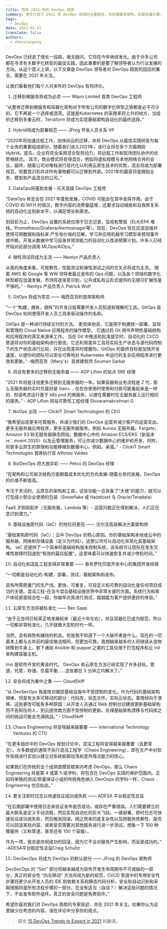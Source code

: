 ```yaml
---
title: 预测 2021 年的 DevOps 趋势
summary: 本文介绍了 2021 年 DevOps 领域的主要趋势，包括微服务架构、无服务器计算、Kubernetes 的普及以及 DevSecOps 的兴起。
tags:
  - DevOps
date: 2021-01-21
translate: false
authors:
  - shenxianpeng
---
```


DevOps 已经走了很长一段路，毫无疑问，它将在今年继续发光。由于许多公司都在寻求有关数字化转型的最佳实践，因此重要的是要了解领导者认为行业发展的方向。从这个意义上讲，以下文章是 DevOps 领导者对 DevOps 趋势的回应的集合，需要在 2021 年关注。

让我们看看他们每个人对来年的 DevOps 有何评价。


1. 迁移到微服务将成为必须 —— Wipro Limited 首席 DevOps 工程师

“从整体迁移到微服务和容器化架构对于所有公司的数字化转型之旅都是必不可少的，它不再是一个选择或选项。这就是Kubernetes 的采用率将上升的地方，当组织迁移到多重云时，Terraform 将成为实现基础架构自动化的最终选择。”

2. Hybrid将成为部署规范 —— JFrog 开发人员关系 VP

“2020年将加速远程工作，加快向云的迁移，并将 DevOps 从最佳实践转变为每个业务的重要组成部分。随着我们进入2021年，该行业将在多个方面拥抱Hybrid。首先，企业将完全采用混合型劳动力，将远程工作和现场团队协作的优势相结合。 其次，商业模式将变得混合，例如将虚拟规模与本地网络合并的会议。最终，随着公司对堆栈进行现代化以利用云原生技术的优势，混合将成为部署规范，但要意识到并非所有事物都可以迁移到外部。2021年的赢家将是拥抱业务，模型和产品混合的公司。”

3. DataOps将蓬勃发展 - 乐天高级 DevOps 工程师

“DataOps 肯定会在 2021 年蓬勃发展，COVID 可能会在其中发挥作用。由于 COVID 和 WFH 的情况，数字内容的消费量猛增，这要求自动缩放和自我修复系统的自动化达到新水平，以满足增长和需求。

到目前为止，DevOps 设置的系统仅用于日志记录，监视和警报（ELK/EFK 堆栈，Prometheus/Grafana/Alertmanager等）。现在，DevOps 现在应该加强并使用可用数据和指标来 产生有价值的见解，学习并应用机器学习模型来预测事件或中断，开发从数据中学习自身并预测能力的自动化以改进预算计划。许多人已经开始对此部分调用 MLOps/AIOps。”

4. 弹性测试将成为主流 —— Neotys 产品负责人

从我的角度来看，可观察性，性能测试和弹性测试之间的交叉点将成为主流。 随着 AWS 和 Google 等 WW 领导者最近发布的 Ops 问题，以及各个领域的数字化转型都在加速发展，市场将逐渐意识到，公共或私有云形式提供的无限可扩展性是不够的。” - Neotys 产品负责人 Patrick Wolf

5. GitOps 将成为常态 —— 梅西百货的首席架构师

“一个“构建，拥有，拥有”的开发过程需要开发人员知道和理解的工具。GitOps 是 DevOps 如何使用开发人员工具来驱动操作的名称。

GitOps 是一种进行持续交付的方法。 更具体地说，它是用于构建统一部署，监视和管理的 Cloud Native 应用程序的操作模型。 它通过将 Git 用作声明性基础结构和应用程序的真实来源来工作。 当在 Git 中推送和批准提交时，自动化的 CI/CD 管道将对你的基础架构进行更改。它还利用差异工具将实际生产状态与源代码控制下的生产状态进行比较，并在出现差异时提醒你。GitOps 的最终目标是加快开发速度，以便你的团队可以安全可靠地对 Kubernetes 中运行的复杂应用程序进行更改和更新。” -梅西百货（Macy's）首席建筑师 Soumen Sarkar

6. 将会有更多的迁移到无服务器 —— ADP Lifion 的站点 SRE 经理

“2021 年将是注视更多迁移到无服务器的一年。如果容器和业务流程是 Z 代.. 那么无服务器的实时负载将是 Gen+ .. 仅在你使用时使用和付款可能看起来是一样的.. 但请考虑运行基于 k8s pod 的微服务，以便在需要时在无服务器上运行相同的服务。” - ADP Lifion 网站可靠性工程经理 Shivaramakrishnan G

7. NoOps 出现 —— ClickIT Smart Technologies 的 CEO

“我希望出现更多托管服务，并减少我们的 DevOps 运营并减少客户的运营支出。更多无服务器应用程序，更多无服务器服务，例如 Aurora 无服务器，Fargate，Amazon S3 和无服务器静态网站。数据中心中的 Amazon ECS/EKS（新版本 re：invent 2020）以及云管理服务，可让你减少数据中心的维护和开发。同样，将更多云原生的原理和功能移植到数据中心，例如。亲戚。”  - ClickIT Smart Technologies 首席执行官 Alfonso Valdes

8. BizDevOps 将大放异彩 —— Petco 的 DevOps 经理

“在架构和公司层次结构方面朝着成本优化的方向发展-随着业务的发展，DevOps 的价值不断提高。

专注于灵活的，云原生的架构和工具，这些功能一旦具备了“大佬”的能力，就可以打包成小型企业使用的包装（Snowflake 或 Hazelcast 与 Oracle/Teradata）

FaaS 才刚刚起步（无服务器，Lambda 等）- 运营问题正在得到解决，人们正在意识到潜力。”

9. 基础设施即代码（IaC）的地位将更高 —— 沃尔沃高级解决方案架构师

“基础架构即代码（IaC）：云中 DevOps 的核心原则。你的基础架构本地或云中的服务器，网络和存储设备（定义为代码）。这使公司可以自动化并简化其基础架构。 IaC 还提供了一个简单的基础结构版本控制系统，该系统可让团队在发生灾难性故障时回退到“有效的最后配置”。这意味着可以快速恢复并减少停机时间。”

10. 自动化和混乱工程变得非常重要 —— 直布罗陀印度开发中心的集团开发经理

“一切都是自动化的-构建，部署，测试，基础架构和发布。

具有所需质量门的生产线。更快，可重复，可自定义和可靠的自动化是任何项目成功的关键。混沌工程-在当今混合基础设施世界中非常关键的方面。系统行为和客户体验紧密结合在一起，你越早对其进行测试，就越能为客户提供更好的体验。”

11. 云原生方法将被标准化 —— Ben Sapp

“由于云空间已经真正地发展起来（最近十年左右），并且容器化已成为规范，所以一切都非常标准化，几乎就像大型机时代一样。

当然，会有趋势和赚钱的机会。但是我不知道下一个大破坏者是什么。现在的一切基本上都与五年前的最佳做法相同，但更加可靠。我想越来越多的人将继续从宠物转移到牛身上，剩下诸如 Ansible 和 puppet 之类的工具仅用于打包程序和云 init 来构建容器主机。

imo 是软件开发的黄金时代。 DevOps 和云原生方法已经实现了许多目标。管道，托管，存储，负载平衡……这些都在 5 分钟之内解决了。”

12. 安全将成为重中之重 —— CloudSkiff

“从 DevSecOps 角度绝对跟踪基础设施中不受控制的变化。作为代码的基础架构很棒，但是有太多可移动的部分：代码库，状态文件，实际云状态。事情倾向于漂移。这些更改可能有多种原因：从开发人员通过 Web 控制台创建或更新基础架构而不告知任何人，到云提供商方面不受控制的更新。处理基础架构漂移与代码库之间的挑战可能会充满挑战。” - CloudSkiff

13. Chaos Engineering 将变得越来越重要 —— International Technology Ventures 的 CTO

“在更多组织中的 DevOps 规划讨论中，混沌工程将变得越来越重要（且更常见）。大多数组织通常不执行混沌工程学（Chaos Engineering），即在生产中对软件系统进行实验以建立对系统抵御动荡和意外情况能力的信心。

如果我们在传统的五个成熟度模型框架内考虑 DevOps，那么 Chaos Engineering 将是第 4 或第 5 级学科，将包含在 DevOps 实践的保护范围内。正如将单独的测试/质量保证小组的传统角色纳入 DevOops 的学科一样，Chaos Engineering 也应如此。”

14. 更关注即时日志以快速验证成功或失败 —— ADESA 平台稳定性总监

“在后期部署中使用日志来验证发布是否成功，或存在严重错误。人们需要建立的最大联系是定义手动流程，然后实现自动化的巨大飞跃。一键部署，即时日志可快速验证成功或失败，然后触发回滚。随之而来的是复杂性以及跨服务依赖性，是否可以回滚某些内容，或者是否需要对其他服务进行进一步测试。想象一下 100 种微服务（又称管道，甚至还有 100 个容器）。

作为一项，我总是庆祝成功的回滚，因为它不会对服务产生影响，而且是成功的。” -ADESA平台稳定性总监Craig Schultz

15. DevSecOps 将成为 DevOps 的默认部分 —— JFrog 的 DevOps 架构师

DevSecOps 的 “Sec” 部分将越来越成为软件开发生命周期中不可或缺的一部分，真正的安全性 “向左移动” 方法将成为新的规范，CI/CD 管道中的专用安全性步骤将更少从开发人员的 IDE 到依赖关系和静态代码分析，安全和自动识别和采取措施将是所有流程步骤的一部分。在没有适当（自动？）解决这些问题的情况下，不会发布软件组件。真正的安全问题是免费软件。”

希望你喜欢我们对 DevOps 趋势的专家综述，并在 2021 年关注。如果你认为这里缺少应考虑的内容，请在评论中分享你的观点。

> 原文 [15 DevOps Trends to Expect in 2021](https://dzone.com/articles/15-devops-trends-to-expect-in-2021) 的翻译。
